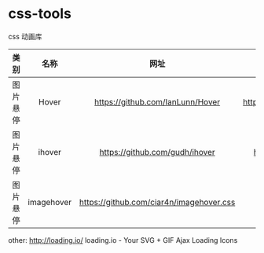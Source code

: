 # css-tools
css 动画库



| 类别        | 名称   |  网址  | 备注|
| :--------:   | :-----:  |  :-----: |:----:  |
| 图片悬停    | Hover | https://github.com/IanLunn/Hover|http://ianlunn.github.io/Hover/#effects|
| 图片悬停    | ihover | https://github.com/gudh/ihover|http://gudh.github.io/ihover/dist/|
| 图片悬停    | imagehover | https://github.com/ciar4n/imagehover.css|http://www.imagehover.io/|


other:
http://loading.io/  loading.io - Your SVG + GIF Ajax Loading Icons  
